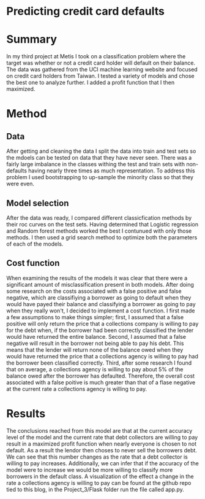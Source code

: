 # Predicting credit card defaults

# Summary

In my third project at Metis I took on a classification problem where the target was whether or not a credit card holder will default on their balance.  The data was gathered from the UCI machine learning website and focused on credit card holders from Taiwan. I tested a variety of models and chose the best one to analyze further.  I added a profit function that I then maximized.  

# Method

## Data

After getting and cleaning the data I split the data into train and test sets so the mdoels can be tested on data that they have never seen.  There was a fairly large imbalance in the classes withing the test and train sets with non-defaults having nearly three times as much representation.  To address this problem I used bootstrapping to up-sample the minority class so that they were even.  

## Model selection

After the data was ready, I compared different classicfication methods by their roc curves on the test sets.  Having determined that Logistic regression and Random forest methods worked the best I contunued with only those methods.  I then used a grid search method to optimize both the parameters of each of the models.

## Cost function

When examining the results of the models it was clear that there were a significant amount of misclassification present in both models.  After doing some research on the costs associated with a false positive and false negative, which are classifiying a borrower as going to default when they would have payed their balance and classifying a borrower as going to pay when they really won't, I decided to implement a cost function.  I first made a few assumptions to make things simpler; first, I assumed that a false positive will only return the price that a collections company is willing to pay for the debt when, if the borrower had been correctly classified the lender would have returned the entire balance. Second, I assumed that a false negative will result in the borrower not being able to pay his debt. This means that the lender will return none of the balance owed when they would have returned the price that a collections agency is willing to pay had the borrower been classified correctly.  Third, after some research I found that on average, a collections agency is willing to pay about 5% of the balance owed after the borrower has defaulted.  Therefore, the overall cost associated with a false poitive is much greater than that of a flase negative at the current rate a collections agency is willing to pay.


# Results

The conclusions reached from this model are that at the current accuracy level of the model and the current rate that debt collectors are willing to pay result in a maximized profit function when nearly everyone is chosen to not default. As a result the lendor then choses to never sell the borrowers debt.  We can see that this number changes as the rate that a debt collector is willing to pay increases. Additionally, we can infer that if the accuracy of the model were to increase we would be more willing to classify more borrowers in the default class.  A visualization of the effect a change in the rate a collections agency is willing to pay can be found at the github repo tied to this blog, in the Project_3/Flask folder run the file called app.py.

